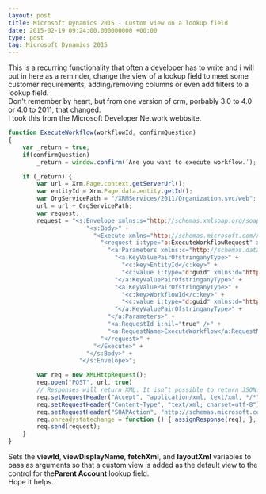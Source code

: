 ```yaml
---
layout: post
title: Microsoft Dynamics 2015 - Custom view on a lookup field
date: 2015-02-19 09:24:00.000000000 +00:00
type: post
tag: Microsoft Dynamics 2015
---
```


This is a recurring functionality that often a developer has to write and i will put in here as a reminder, change the view of a lookup field to meet some customer requirements, adding/removing columns or even add filters to a lookup field.  
Don't remember by heart, but from one version of crm, porbably 3.0 to 4.0 or 4.0 to 2011, that changed.  
I took this from the Microsoft Developer Network webbsite.

```js
function ExecuteWorkflow(workflowId, confirmQuestion)
{
    var _return = true;
    if(confirmQuestion)
        _return = window.confirm(‘Are you want to execute workflow.’);

    if (_return) {
        var url = Xrm.Page.context.getServerUrl();
        var entityId = Xrm.Page.data.entity.getId();
        var OrgServicePath = "/XRMServices/2011/Organization.svc/web";
        url = url + OrgServicePath;
        var request;
        request = "<s:Envelope xmlns:s="http://schemas.xmlsoap.org/soap/envelope/">&#8221; +
                      "<s:Body>" +
                        "<Execute xmlns="http://schemas.microsoft.com/xrm/2011/Contracts/Services&#8221; xmlns:i="http://www.w3.org/2001/XMLSchema-instance">&#8221; +
                          "<request i:type="b:ExecuteWorkflowRequest" xmlns:a="http://schemas.microsoft.com/xrm/2011/Contracts&#8221; xmlns:b="http://schemas.microsoft.com/crm/2011/Contracts">&#8221; +
                            "<a:Parameters xmlns:c="http://schemas.datacontract.org/2004/07/System.Collections.Generic">&#8221; +
                              "<a:KeyValuePairOfstringanyType>" +
                                "<c:key>EntityId</c:key>" +
                                "<c:value i:type="d:guid" xmlns:d="http://schemas.microsoft.com/2003/10/Serialization/">&#8221; + entityId + "</c:value>" +
                              "</a:KeyValuePairOfstringanyType>" +
                              "<a:KeyValuePairOfstringanyType>" +
                                "<c:key>WorkflowId</c:key>" +
                                "<c:value i:type="d:guid" xmlns:d="http://schemas.microsoft.com/2003/10/Serialization/">&#8221; + workflowId + "</c:value>" +
                              "</a:KeyValuePairOfstringanyType>" +
                            "</a:Parameters>" +
                            "<a:RequestId i:nil="true" />" +
                            "<a:RequestName>ExecuteWorkflow</a:RequestName>" +
                          "</request>" +
                        "</Execute>" +
                      "</s:Body>" +
                    "</s:Envelope>";

        var req = new XMLHttpRequest();
        req.open("POST", url, true)
        // Responses will return XML. It isn’t possible to return JSON.
        req.setRequestHeader("Accept", "application/xml, text/xml, */*");
        req.setRequestHeader("Content-Type", "text/xml; charset=utf-8");
        req.setRequestHeader("SOAPAction", "http://schemas.microsoft.com/xrm/2011/Contracts/Services/IOrganizationService/Execute&#8221;);
        req.onreadystatechange = function () { assignResponse(req); };
        req.send(request);
    }
}
```

Sets the **viewId**, **viewDisplayName**, **fetchXml**, and **layoutXml** variables to pass as arguments so that a custom view is added as the default view to the control for the**Parent Account** lookup field.  
Hope it helps.